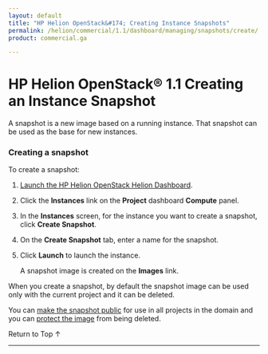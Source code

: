 ```yaml
---
layout: default
title: "HP Helion OpenStack&#174; Creating Instance Snapshots"
permalink: /helion/commercial/1.1/dashboard/managing/snapshots/create/
product: commercial.ga

---
```

<!--PUBLISHED-->

<script>

function PageRefresh {
onLoad="window.refresh"
}

PageRefresh();

</script>

<!--
<p style="font-size: small;"> <a href="/helion/commercial/1.1/ga1/install/">&#9664; PREV</a> | <a href="/helion/commercial/1.1/ga1/install-overview/">&#9650; UP</a> | <a href="/helion/commercial/1.1/ga1/">NEXT &#9654;</a></p> 
-->

# HP Helion OpenStack&#174; 1.1 Creating an Instance Snapshot

A snapshot is a new image based on a running instance. That snapshot can be used as the base for new instances. 

### Creating a snapshot ###

To create a snapshot:

1. [Launch the HP Helion OpenStack Helion Dashboard](/helion/openstack/1.1/dashboard/login/).

2. Click the **Instances** link on the **Project** dashboard **Compute** panel.

3. In the **Instances** screen, for the instance you want to create a snapshot, click **Create Snapshot**.

4. On the **Create Snapshot** tab, enter a name for the snapshot.

5. Click **Launch** to launch the instance.

	A snapshot image is created on the **Images** link.

When you create a snapshot, by default the snapshot image can be used only with the current project and it can be deleted.

You can [make the snapshot public](/helion/commercial/1.1/dashboard/managing/images/public/) for use in all projects in the domain and you can [protect the image](/helion/commercial/1.1/dashboard/managing/images/protect/) from being deleted. 

<a href="#top" style="padding:14px 0px 14px 0px; text-decoration: none;"> Return to Top &#8593; </a>


----
